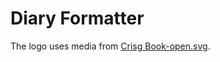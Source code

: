 # Diary Formatter

The logo uses media from [Crisg Book-open.svg](https://commons.wikimedia.org/wiki/File:Crisg_Book-open.svg).
